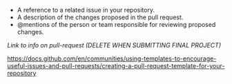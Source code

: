 * A reference to a related issue in your repository.
* A description of the changes proposed in the pull request.
* @mentions of the person or team responsible for reviewing proposed changes.

*Link to info on pull-request (DELETE WHEN SUBMITTING FINAL PROJECT)*

https://docs.github.com/en/communities/using-templates-to-encourage-useful-issues-and-pull-requests/creating-a-pull-request-template-for-your-repository
